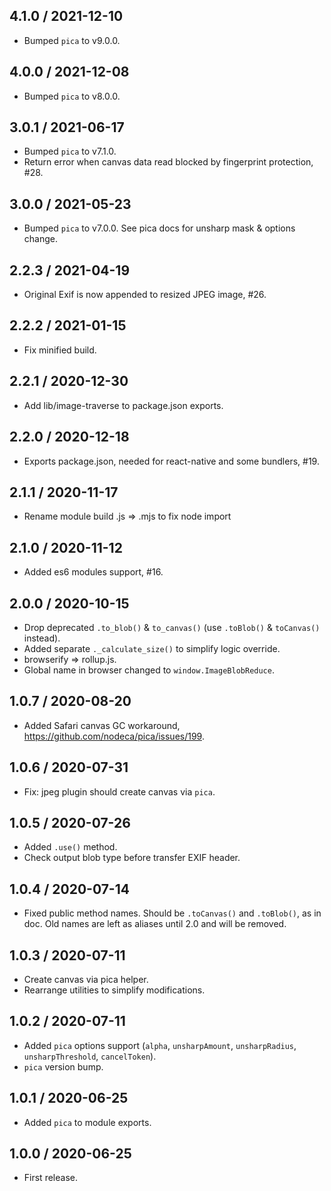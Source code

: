 4.1.0 / 2021-12-10
------------------

- Bumped `pica` to v9.0.0.


4.0.0 / 2021-12-08
------------------

- Bumped `pica` to v8.0.0.


3.0.1 / 2021-06-17
------------------

- Bumped `pica` to v7.1.0.
- Return error when canvas data read blocked by fingerprint protection, #28.


3.0.0 / 2021-05-23
------------------

- Bumped `pica` to v7.0.0. See pica docs for unsharp mask & options change.


2.2.3 / 2021-04-19
------------------

- Original Exif is now appended to resized JPEG image, #26.


2.2.2 / 2021-01-15
------------------

- Fix minified build.


2.2.1 / 2020-12-30
------------------

- Add lib/image-traverse to package.json exports.


2.2.0 / 2020-12-18
------------------

- Exports package.json, needed for react-native and some bundlers, #19.


2.1.1 / 2020-11-17
------------------

- Rename module build .js => .mjs to fix node import


2.1.0 / 2020-11-12
------------------

- Added es6 modules support, #16.


2.0.0 / 2020-10-15
------------------

- Drop deprecated `.to_blob()` & `to_canvas()` (use `.toBlob()` & `toCanvas()`
  instead).
- Added separate `._calculate_size()` to simplify logic override.
- browserify => rollup.js.
- Global name in browser changed to `window.ImageBlobReduce`.


1.0.7 / 2020-08-20
------------------

- Added Safari canvas GC workaround,  https://github.com/nodeca/pica/issues/199.


1.0.6 / 2020-07-31
------------------

- Fix: jpeg plugin should create canvas via `pica`.


1.0.5 / 2020-07-26
------------------

- Added `.use()` method.
- Check output blob type before transfer EXIF header.


1.0.4 / 2020-07-14
------------------

- Fixed public method names. Should be `.toCanvas()` and `.toBlob()`, as in doc.
  Old names are left as aliases until 2.0 and will be removed.


1.0.3 / 2020-07-11
------------------

- Create canvas via pica helper.
- Rearrange utilities to simplify modifications.


1.0.2 / 2020-07-11
------------------

- Added `pica` options support (`alpha`, `unsharpAmount`, `unsharpRadius`,
  `unsharpThreshold`, `cancelToken`).
- `pica` version bump.


1.0.1 / 2020-06-25
------------------

- Added `pica` to module exports.


1.0.0 / 2020-06-25
------------------

- First release.
